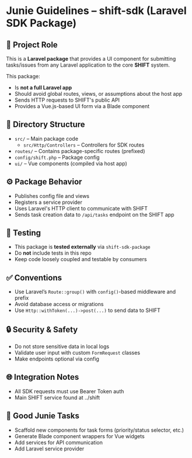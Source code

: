 # Junie Guidelines – shift-sdk (Laravel SDK Package)

## 📌 Project Role
This is a **Laravel package** that provides a UI component for submitting tasks/issues from any Laravel application to the core **SHIFT** system.

This package:
- Is **not a full Laravel app**
- Should avoid global routes, views, or assumptions about the host app
- Sends HTTP requests to SHIFT's public API
- Provides a Vue.js-based UI form via a Blade component

## 📁 Directory Structure
- `src/` – Main package code
    - `src/Http/Controllers` – Controllers for SDK routes
- `routes/` – Contains package-specific routes (prefixed)
- `config/shift.php` – Package config
- `ui/` – Vue components (compiled via host app)

## ⚙️ Package Behavior
- Publishes config file and views
- Registers a service provider
- Uses Laravel's HTTP client to communicate with SHIFT
- Sends task creation data to `/api/tasks` endpoint on the SHIFT app

## 🧪 Testing
- This package is **tested externally** via `shift-sdk-package`
- Do **not** include tests in this repo
- Keep code loosely coupled and testable by consumers

## ✅ Conventions
- Use Laravel’s `Route::group()` with `config()`-based middleware and prefix
- Avoid database access or migrations
- Use `Http::withToken(...)->post(...)` to send data to SHIFT

## 🔒 Security & Safety
- Do not store sensitive data in local logs
- Validate user input with custom `FormRequest` classes
- Make endpoints optional via config

## 🌐 Integration Notes
- All SDK requests must use Bearer Token auth
- Main SHIFT service found at ../shift

## 🎯 Good Junie Tasks
- Scaffold new components for task forms (priority/status selector, etc.)
- Generate Blade component wrappers for Vue widgets
- Add services for API communication
- Add Laravel service provider
